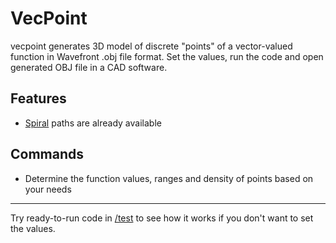# VecPoint
vecpoint generates 3D model of discrete "points" of a vector-valued function in Wavefront .obj file format.
Set the values, run the code and open generated OBJ file in a CAD software.

## Features
- [Spiral](https://en.wikipedia.org/wiki/Spiral) paths are already available
## Commands
- Determine the function values, ranges and density of points based on your needs
---
Try ready-to-run code in [/test](https://github.com/sepehra/vecpoint/tree/main/test) to see how it works if you don't want to set the values.

